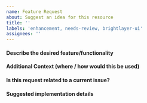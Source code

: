 ```yaml
---
name: Feature Request
about: Suggest an idea for this resource
title: ''
labels: 'enhancement, needs-review, brightlayer-ui'
assignees: ''
---
```


#### Describe the desired feature/functionality

#### Additional Context (where / how would this be used)

#### Is this request related to a current issue?

#### Suggested implementation details

